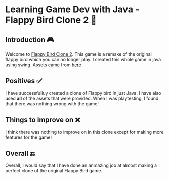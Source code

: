 <h1>Learning Game Dev with Java - Flappy Bird Clone 2 🐤</h1>
<h2>Introduction 🎮</h2>
<p>Welcome to <a href="">Flappy Bird Clone 2</a>. This game is a remake of the original flappy bird which you can no longer play. I created this whole game in java using swing. Assets came from <a href="https://github.com/samuelcust/flappy-bird-assets" target="_blank">here</a></p>
<h2>Positives ✅</h2>
<p>I have successfulluy created a clone of Flappy bird in just Java. I have also used <strong>all</strong> of the assets that were provided. When I was playtesting, I found that there was nothing wrong with the game!</p>
<h2>Things to improve on ❌</h2>
<p>I think there was nothing to improve on in this clone except for making more features for the game!</p>
<h2>Overall 🔚</h2>
<p>Overall, I would say that I have done an anmazing job at almost making a perfect clone of the original Flappy Bird game.</p>
